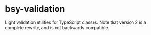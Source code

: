 # bsy-validation

Light validation utilities for TypeScript classes.  Note that version 2 is a
complete rewrite, and is not backwards compatible.

